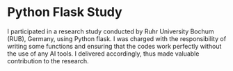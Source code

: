 # Python Flask Study

I participated in a research study conducted by Ruhr University Bochum (RUB), Germany, using Python flask. I was charged with the responsibility of writing some functions and ensuring that the codes work perfectly without the use of any AI tools. I delivered accordingly, thus made valuable contribution to the research. 